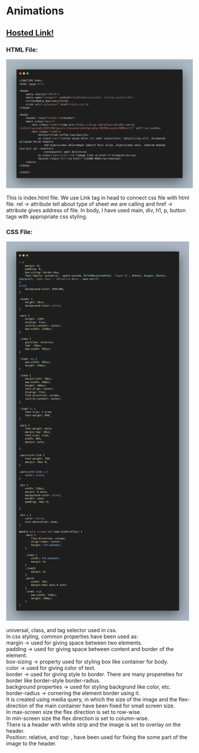 # Animations

## [Hosted Link!](https://hsc92180.github.io/Geekster_Assignment/Media-Queries/)

### HTML File:

![Alt text](index.png)

This is index.html file. We use Link tag in head to connect css file with html file.
rel -> attribute tell about type of sheet we are calling and href -> attribute gives address of file.
In body, I have used main, div, h1, p, button tags with appropriate css styling.

### CSS File:

![Alt text](style.png)

universal, class, and tag selector used in css. <br>
In css styling, common properties have been used as: <br>
margin -> used for giving space between two elements.<br>
padding -> used for giving space between content and border of the element.<br>
box-sizing -> property used for styling box like container for body.<br>
color -> used for giving color of text.<br>
border -> used for giving style to border. There are many propereties for border like border-style border-radius. <br>
background properties -> used for styling backgrund like color, etc.<br>
border-radius -> cornering the element border using it.<br>
It is created using media query, in which the size of the image and the flex-direction of the main container have been fixed for small screen size. <br>
In max-screen size the flex direction is set to row-wise. <br>
In min-screen size the flex direction is set to column-wise. <br>
There is a header with white strip and the image is set to overlay on the header. <br>
Position: relative, and top: , have been used for fixing the some part of the image to the header. <br>